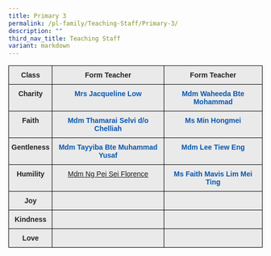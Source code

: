 ```yaml
---
title: Primary 3
permalink: /pl-family/Teaching-Staff/Primary-3/
description: ""
third_nav_title: Teaching Staff
variant: markdown
---
```

<style type="text/css">
.tg  {border-collapse:collapse;border-spacing:0;}
.tg td{border-color:black;border-style:solid;border-width:1px;font-family:Arial, sans-serif;font-size:14px;
  overflow:hidden;padding:10px 5px;word-break:normal;}
.tg th{border-color:black;border-style:solid;border-width:1px;font-family:Arial, sans-serif;font-size:14px;
  font-weight:normal;overflow:hidden;padding:10px 5px;word-break:normal;}
.tg .tg-n4qt{background-color:#EAEAEA;color:#222;font-weight:bold;text-align:center;vertical-align:top}
.tg .tg-ii8k{background-color:#EAEAEA;color:#222;text-align:center;vertical-align:top}
.tg .tg-a7kh{background-color:#EAEAEA;color:#0857AE;font-weight:bold;text-align:center;vertical-align:top}
</style>
<table class="tg">
<thead>
  <tr>
    <th class="tg-n4qt">Class</th>
    <th class="tg-n4qt">Form Teacher</th>
    <th class="tg-n4qt">Form Teacher</th>
  </tr>
</thead>
<tbody>
  <tr>
    <td class="tg-n4qt">Charity</td>
    <td class="tg-a7kh"><a href="mailto:liao_sze_yuen@schools.gov.sg"></a>Mrs Jacqueline Low<span style="font-weight:600;text-decoration:none;color:#0857AE"></span></td>
    <td class="tg-a7kh"><a href="mailto:"></a>Mdm Waheeda Bte Mohammad </td>
  </tr>
  <tr>
    <td class="tg-n4qt">Faith</td>
    <td class="tg-a7kh"><a href="mailto:"> </a>Mdm Thamarai Selvi d/o Chelliah</td>
    <td class="tg-a7kh"><a href="mailto:"></a>Ms Min Hongmei</td>
  </tr>
  <tr>
    <td class="tg-n4qt">Gentleness</td>
    <td class="tg-a7kh"><a href="mailto:"></a>Mdm Tayyiba Bte Muhammad Yusaf </td>
    <td class="tg-a7kh"><a href="mailto:"></a>Mdm Lee Tiew Eng</td>
  </tr>
  <tr>
    <td class="tg-n4qt">Humility</td>
    <td class="tg-ii8k"> <a href="mailto:">Mdm Ng Pei Sei Florence<span style="font-weight:600;text-decoration:none;color:#0857AE"></span></a></td>
    <td class="tg-a7kh"><a href="mailto:"></a>Ms Faith Mavis Lim Mei Ting </td>
  </tr>
  <tr>
    <td class="tg-n4qt">Joy</td>
    <td class="tg-a7kh"><a href="mailto:"></a></td>
    <td class="tg-a7kh"><a href="mailto:"><span style="font-weight:600;text-decoration:none;color:#0857AE"></span></a></td>
  </tr>
  <tr>
    <td class="tg-n4qt">Kindness</td>
    <td class="tg-a7kh"><a href="mailto:"></a></td>
    <td class="tg-a7kh"><a href="mailto:"></a></td>
  </tr>
  <tr>
    <td class="tg-n4qt">Love</td>
    <td class="tg-a7kh"><a href="mailto:"></a></td>
    <td class="tg-a7kh"><a href="mailto:"></a></td>
  </tr>
</tbody>
</table>
